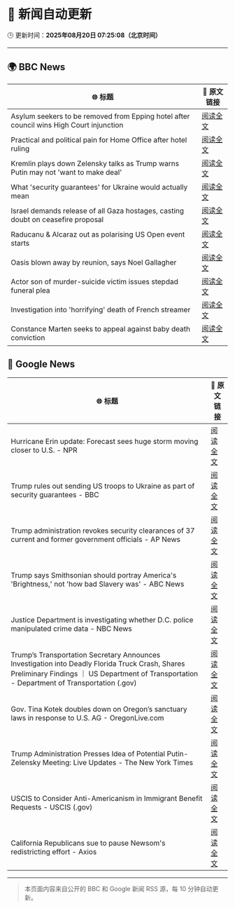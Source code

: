 # 🧠 新闻自动更新

🕒 更新时间：**2025年08月20日 07:25:08（北京时间）**

---

## 🌍 BBC News

| 🌐 标题 | 🔗 原文链接 |
|--------|-------------|
| Asylum seekers to be removed from Epping hotel after council wins High Court injunction | [阅读全文](https://www.bbc.com/news/articles/cy98gdnrl7lo?at_medium=RSS&at_campaign=rss) |
| Practical and political pain for Home Office after hotel ruling | [阅读全文](https://www.bbc.com/news/articles/cy40wx73mwzo?at_medium=RSS&at_campaign=rss) |
| Kremlin plays down Zelensky talks as Trump warns Putin may not 'want to make deal' | [阅读全文](https://www.bbc.com/news/articles/cn92e52rpjxo?at_medium=RSS&at_campaign=rss) |
| What 'security guarantees' for Ukraine would actually mean | [阅读全文](https://www.bbc.com/news/articles/cx2qr08l1yko?at_medium=RSS&at_campaign=rss) |
| Israel demands release of all Gaza hostages, casting doubt on ceasefire proposal | [阅读全文](https://www.bbc.com/news/articles/cjeynvp409vo?at_medium=RSS&at_campaign=rss) |
| Raducanu & Alcaraz out as polarising US Open event starts | [阅读全文](https://www.bbc.com/sport/tennis/articles/cd0d3497mlro?at_medium=RSS&at_campaign=rss) |
| Oasis blown away by reunion, says Noel Gallagher | [阅读全文](https://www.bbc.com/news/articles/cdrk267ldy7o?at_medium=RSS&at_campaign=rss) |
| Actor son of murder-suicide victim issues stepdad funeral plea | [阅读全文](https://www.bbc.com/news/articles/c4ge878r2vpo?at_medium=RSS&at_campaign=rss) |
| Investigation into 'horrifying' death of French streamer | [阅读全文](https://www.bbc.com/news/articles/c1mpjplk4pxo?at_medium=RSS&at_campaign=rss) |
| Constance Marten seeks to appeal against baby death conviction | [阅读全文](https://www.bbc.com/news/articles/clyjg1q5y4qo?at_medium=RSS&at_campaign=rss) |

## 📰 Google News

| 🌐 标题 | 🔗 原文链接 |
|--------|-------------|
| Hurricane Erin update: Forecast sees huge storm moving closer to U.S. - NPR | [阅读全文](https://news.google.com/rss/articles/CBMilgFBVV95cUxOeV81SmNfZGM2bnFCM1V3Vnk1RUhCUDNKdHdTN0xmRW1PYUpSUk9PVmxORElnSkhzbjdGLVMxei0yY1MzNkhpaWM1bzUyREs4U0pTQjc5QmJ6NlFlTmtWcFREM05rNDV2Q3NTTUZpSUZVVF9FdElDbC1RTExaZXZfYVl0ZWhfZ0ZycF9FLW55d2dkUHV5UlE?oc=5) |
| Trump rules out sending US troops to Ukraine as part of security guarantees - BBC | [阅读全文](https://news.google.com/rss/articles/CBMiVEFVX3lxTE5xZG92aktaTUYyY1FVYnFCRXBHd2JzaHJlUkxOU3IyX1FKdmNPVVVkUlpSdHhtZnh0Rjg2aE5vOFA1eG91OGlDLWJ2N2dpWFNKdEs4aw?oc=5) |
| Trump administration revokes security clearances of 37 current and former government officials - AP News | [阅读全文](https://news.google.com/rss/articles/CBMimAFBVV95cUxPLXkta2sySHVjUmxrNENqZWVLUy0yWnVray01QzVDQm9ob1RRUGo2Mi16MTMxNS0tMmZaUDZ5V1lkUzBrNExqZEF0RThxRXJzMHpnSVBwTllRelk3NXJSZDJUYzVkU0x3M3BkTURFb1M3T01pSlZuS1pmZy1TZnNfb3ZmUHlKc04yY3RRTzBjUEtSWHVxTzd1Zg?oc=5) |
| Trump says Smithsonian should portray America's 'Brightness,' not 'how bad Slavery was' - ABC News | [阅读全文](https://news.google.com/rss/articles/CBMirAFBVV95cUxPdkhZcHVNa2NxaENRVzJMeHRjTXhWc2JhWGtyQW1UOWtyNDBGLVUtb1Iwa2pOSURmbExGa1ZjSTBNWnJWZGlpaUlyV3JfY3JMcFRYQVpHSDBtTXFnQTU3WTBVYUVUWVN6czlZcnZUWWlEckZHRUUzTzRVYm9DZlhVWC11SnlvSkdzWmhRblM1QnpKMGQzWlBISWlSZ285MHNxTzNwQUhNV0xQY1ZK0gGyAUFVX3lxTE92SzZocG1MUGpHMkk1REduMEs1bDJGcV9rSWx1bkJzRFYyVWV0a1NkS2llRVN2TzFYRC1GU0RUOVR3TkZIVm9SMk9xLWt0b1dWUGphUk85OXY5LTN6WDRqemhYQ1M5ZjVQb0hPVkR2bEVWdzRKdGxDVFllcUlweUkxdFBkVnZ1TTRxQzYtTTFtSEpoMG1JcjNfTUNIOWNfMlJuVjcwa0djZC1FdGs1VUN0Ymc?oc=5) |
| Justice Department is investigating whether D.C. police manipulated crime data - NBC News | [阅读全文](https://news.google.com/rss/articles/CBMizgFBVV95cUxOR0w1VGhickZEb3ZtaGJtNGZZcDBpcF9pSXItZkVmQ1VxNXRRR2NYTllKVWZ1Z2otX2QtS2M4Ym4wbkJRT3FQX3g3OHNFZHVVUlB6cUw1NkM1aVZ0U01RMTNiNzcxMG1KeGItRWQyUTMzeC0xajh2YVRudmVzdkVlVlNKSjZMQmVsNDEzbG9HakJKamVsTk9KbTVBZTVqV21rUXdhS28wMGlpOUtTZ0xKZk1kbHlqVm1USmJBc3FxMUJQLXhBdVo2b19NQlBzZ9IBVkFVX3lxTE1zaUhEUFNiZG9faFZDWGJjZTJYUXRMRllUSURkZTdNWENnb3N2UzZ3dUpTMkRsQUlkRUNBN19CRFVlSklHRkVKOEtnY090d1VCOUZ6NURR?oc=5) |
| Trump’s Transportation Secretary Announces Investigation into Deadly Florida Truck Crash, Shares Preliminary Findings ｜ US Department of Transportation - Department of Transportation (.gov) | [阅读全文](https://news.google.com/rss/articles/CBMixgFBVV95cUxNdnhMLUVCMWtNZWp0c3M3X3lTV1JtZzR2eTE5MU1ETF9PQTdxRm9zU1pYYjhwVkFqZ1VvWUhxNENmSG9od2JZYWZUOGs4dmUybXM3ZzI2ZTU2U1JmV2NRUEJSRVotejVRQXMzbkpGYkRmRWp2R1lMTEdpN2xJUU9iUXg5UXRkampaTVdyUmFUYjBpYXJZTTF5WkdmSDQ0VmZlSXV1Rm4xYkVmRUlCSGxPaXlWMUNzUVhSR3QxQ3J5N1dXTmdjUkE?oc=5) |
| Gov. Tina Kotek doubles down on Oregon’s sanctuary laws in response to U.S. AG - OregonLive.com | [阅读全文](https://news.google.com/rss/articles/CBMiwAFBVV95cUxPMEVieXlPRUd2emV6YjVuUXp5Wlc3ZU5RaWp6YkVFMXY3Q2NjV2VJdzNVUGFPTW8yRHpPYXFkemlBR1RvZzdrX2hkQlJaOUYwaVVtbVBSZThYZjVyS213NDJpaHBjZG93cGZ4dTRCUkRwQkZwZVI2UXFTLUg2TzZKZ2MwNVRid0I2d2ZaUXh0bmJkTnJhNEt0Vk5wZkE4RXdXbzRHQ3RDMFhPOGFSMEJUa3NUdHNNSi1NXzJrSHpXZjg?oc=5) |
| Trump Administration Presses Idea of Potential Putin-Zelensky Meeting: Live Updates - The New York Times | [阅读全文](https://news.google.com/rss/articles/CBMifEFVX3lxTE1iVG1SdTk5bG1MNDhDVmlzR24ybGMtT19PZjNuc3o4djF6QUtZUjZSZU02Q2Q3SG1qZVFoX1pLa1ZPSFA5N0dnMXRzTGNCMHBldWpfd0ZZZDFjU3FlRm1Qb3U4b0tmTjAwZmJWd1dJcmZ6dkhGZm5zaXZtb0E?oc=5) |
| USCIS to Consider Anti-Americanism in Immigrant Benefit Requests - USCIS (.gov) | [阅读全文](https://news.google.com/rss/articles/CBMirgFBVV95cUxOS01femZ2MGgyeUVVdDNzSjJmNDNDeEpvVHNDdDRTUjNOUHVhOHpjLTNQMGxNTXlGN1B1Q1NuU251ckNFQ1RwWWl3aFN3dm9QWC0yYkt0dzZYQlpMWm5xQXVRZHdVaGotakstRGdwLVRwRUhsZGFuRUpLMWRNdEFEOV9jWDltb3I0OHpZeFRRcnEzQWthNjJqT2FkUzZqNHUtb3RDYUNiN2FPNnozQmc?oc=5) |
| California Republicans sue to pause Newsom's redistricting effort - Axios | [阅读全文](https://news.google.com/rss/articles/CBMipwFBVV95cUxOeWVRNzhLQV9yS1ZRN0hTTzhuaTRzaHo0SkpqRm9leTlLeGVxWENVYTlLOGFsSjFNWWFITHRjTURCQzU1YUpUV1B2R0pfYmFiVF9uR0NtLUtrdjBHY0JEc0xrelN2b0NoNXJOSzcxeFNvRjFqMHEza0xYUm9ZXzZVRHFzdU9BcnJwNDJNcWdiRXQzSDFhUVVjT3Nad2JBMnpacEg1MW1wTQ?oc=5) |

---
> 本页面内容来自公开的 BBC 和 Google 新闻 RSS 源，每 10 分钟自动更新。